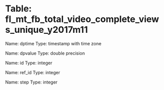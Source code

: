 Table: fl_mt_fb_total_video_complete_views_unique_y2017m11
==========================================================

Name: dptime
Type: timestamp with time zone

Name: dpvalue
Type: double precision

Name: id
Type: integer

Name: ref_id
Type: integer

Name: step
Type: integer

